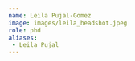```yaml
---
name: Leila Pujal-Gomez
image: images/leila_headshot.jpeg
role: phd
aliases:
 - Leila Pujal
---
```

